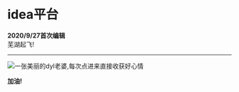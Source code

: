 # idea平台
**2020/9/27首次编辑**  
芜湖起飞!
***
![一张美丽的dyl老婆,每次点进来直接收获好心情](https://timgsa.baidu.com/timg?image&quality=80&size=b9999_10000&sec=1601149258378&di=0cc2dae03a7e0ad4bc4da0fa7bd862f7&imgtype=0&src=http%3A%2F%2Fb-ssl.duitang.com%2Fuploads%2Fitem%2F201803%2F12%2F20180312143332_awrnb.jpg)
 
 **加油!**
